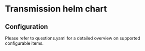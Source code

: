 # Transmission helm chart

## Configuration

Please refer to questions.yaml for a detailed overview on supported configurable items.
